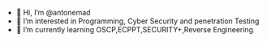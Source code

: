 - 👋 Hi, I’m @antonemad
- 👀 I’m interested in Programming, Cyber Security and penetration Testing
- 🌱 I’m currently learning OSCP,ECPPT,SECURITY+,Reverse Engineering
<!---
antonemad/antonemad is a ✨ special ✨ repository because its `README.md` (this file) appears on your GitHub profile.
You can click the Preview link to take a look at your changes.
--->
